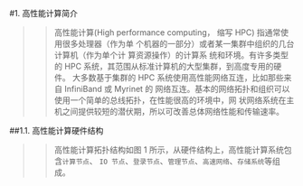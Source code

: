 #1. 高性能计算简介

>>高性能计算(High performance computing， 缩写 HPC) 指通常使用很多处理器（作为单
个机器的一部分）或者某一集群中组织的几台计算机（作为单个计 算资源操作）的计算系
统和环境。有许多类型的 HPC 系统，其范围从标准计算机的大型集群，到高度专用的硬件。
大多数基于集群的 HPC 系统使用高性能网络互连，比如那些来自 InfiniBand 或 Myrinet 的
网络互连。基本的网络拓扑和组织可以使用一个简单的总线拓扑，在性能很高的环境中，网
状网络系统在主机之间提供较短的潜伏期，所以可改善总体网络性能和传输速率。

##1.1. 高性能计算硬件结构
>>高性能计算拓扑结构如图 1 所示，从硬件结构上，高性能计算系统包含`计算节点`、 `IO
节点`、`登录节点`、`管理节点`、`高速网络`、`存储系统`等组成。


